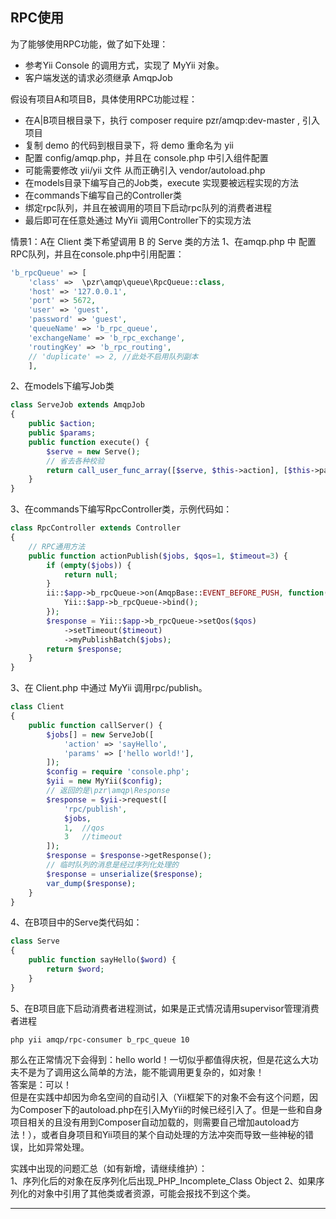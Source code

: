 ## RPC使用

为了能够使用RPC功能，做了如下处理：  
* 参考Yii Console 的调用方式，实现了 MyYii 对象。
* 客户端发送的请求必须继承 AmqpJob

假设有项目A和项目B，具体使用RPC功能过程：  
* 在A|B项目根目录下，执行 composer require pzr/amqp:dev-master , 引入项目
* 复制 demo 的代码到根目录下，将 demo 重命名为 yii
* 配置 config/amqp.php，并且在 console.php 中引入组件配置
* 可能需要修改 yii/yii 文件 从而正确引入 vendor/autoload.php
* 在models目录下编写自己的Job类，execute 实现要被远程实现的方法
* 在commands下编写自己的Controller类
* 绑定rpc队列，并且在被调用的项目下启动rpc队列的消费者进程
* 最后即可在任意处通过 MyYii 调用Controller下的实现方法

情景1：A在 Client 类下希望调用 B 的 Serve 类的方法
1、在amqp.php 中 配置RPC队列，并且在console.php中引用配置：
```php
'b_rpcQueue' => [
    'class' =>  \pzr\amqp\queue\RpcQueue::class,
    'host' => '127.0.0.1',
    'port' => 5672,
    'user' => 'guest',
    'password' => 'guest',
    'queueName' => 'b_rpc_queue',
    'exchangeName' => 'b_rpc_exchange',
    'routingKey' => 'b_rpc_routing',
    // 'duplicate' => 2, //此处不启用队列副本
    ],
```

2、在models下编写Job类
```php
class ServeJob extends AmqpJob
{
    public $action;
    public $params;
    public function execute() {
        $serve = new Serve();
        // 省去各种校验
        return call_user_func_array([$serve, $this->action], [$this->params]);
    }
}
```

3、在commands下编写RpcController类，示例代码如：
```php
class RpcController extends Controller
{
    // RPC通用方法
    public function actionPublish($jobs, $qos=1, $timeout=3) {
        if (empty($jobs)) {
            return null;
        }
        ii::$app->b_rpcQueue->on(AmqpBase::EVENT_BEFORE_PUSH, function(PushEvent $event) {
            Yii::$app->b_rpcQueue->bind();
        });
        $response = Yii::$app->b_rpcQueue->setQos($qos)
            ->setTimeout($timeout)
            ->myPublishBatch($jobs);
        return $response;
    }
}
```
3、在 Client.php 中通过 MyYii 调用rpc/publish。
```php
class Client
{
    public function callServer() {
        $jobs[] = new ServeJob([
            'action' => 'sayHello',
            'params' => ['hello world!'],
        ]);
        $config = require 'console.php';
        $yii = new MyYii($config);
        // 返回的是\pzr\amqp\Response
        $response = $yii->request([
            'rpc/publish',
            $jobs,
            1,  //qos
            3   //timeout
        ]);
        $response = $response->getResponse();
        // 临时队列的消息是经过序列化处理的
        $response = unserialize($response);
        var_dump($response);
    }
}
```

4、在B项目中的Serve类代码如：
```php
class Serve
{
    public function sayHello($word) {
        return $word;
    }
}
```

5、在B项目底下启动消费者进程测试，如果是正式情况请用supervisor管理消费者进程
```shell
php yii amqp/rpc-consumer b_rpc_queue 10
```

那么在正常情况下会得到：hello world！一切似乎都值得庆祝，但是花这么大功夫不是为了调用这么简单的方法，能不能调用更复杂的，如对象！  
答案是：可以！  
但是在实践中却因为命名空间的自动引入（Yii框架下的对象不会有这个问题，因为Composer下的autoload.php在引入MyYii的时候已经引入了。但是一些和自身项目相关的且没有用到Composer自动加载的，则需要自己增加autoload方法！），或者自身项目和Yii项目的某个自动处理的方法冲突而导致一些神秘的错误，比如异常处理。

实践中出现的问题汇总（如有新增，请继续维护）：  
1、序列化后的对象在反序列化后出现_PHP_Incomplete_Class Object
2、如果序列化的对象中引用了其他类或者资源，可能会报找不到这个类。

<hr>
